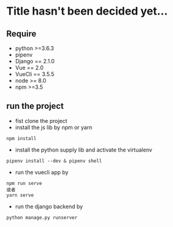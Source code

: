 # Title hasn't been decided yet...
## Require
- python >=3.6.3
- pipenv
- Django == 2.1.0
- Vue == 2.0
- VueCli == 3.5.5
- node >= 8.0
- npm >=3.5

## run the project
- fist clone the project
- install the js lib by npm or yarn
```
npm install
```
- install the python supply lib and activate the virtualenv
```
pipenv install --dev & pipenv shell
```
- run the vuecli app by
```
npm run serve 
或者
yarn serve
```
- run the django backend by
```
python manage.py runserver
```
